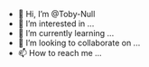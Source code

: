 - 👋 Hi, I’m @Toby-Null
- 👀 I’m interested in ...
- 🌱 I’m currently learning ...
- 💞️ I’m looking to collaborate on ...
- 📫 How to reach me ...

<!---
Toby-Null/Toby-Null is a ✨ special ✨ repository because its `README.md` (this file) appears on your GitHub profile.
You can click the Preview link to take a look at your changes.
--->
